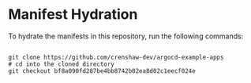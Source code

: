 
# Manifest Hydration

To hydrate the manifests in this repository, run the following commands:

```shell

git clone https://github.com/crenshaw-dev/argocd-example-apps
# cd into the cloned directory
git checkout bf8a090fd287be4bb8742b02ea8d02c1eecf024e
```